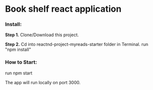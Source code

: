 
# Book shelf react application

### Install:
**Step 1.**
Clone/Download this project.

**Step 2.**
Cd into reactnd-project-myreads-starter folder in Terminal.
run "npm install"

### How to Start:
run npm start

The app will run locally on port 3000.

